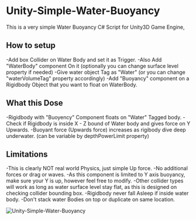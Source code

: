 # Unity-Simple-Water-Buoyancy
This is a very simple Water Buoyancy C# Script for Unity3D Game Engine,
## How to setup

   -Add box Collider on Water Body and set it as Trigger.
   -Also Add "WaterBody" component On it (optionally you can change surface level property if needed)
   -Give water object Tag as "Water" (or you can change "waterVolumeTag" property accordingly)
   -Add "Buoyancy" component on a Rigidbody Object that you want to float on WaterBody.



## What this Dose

   -Rigidbody with "Buoyency" Component floats on "Water" Tagged body.
   -Check if Rigidbody is inside X - Z bound of Water body and gives force on Y Upwards.
   -Buoyant force (Upwards force) increases as rigibody dive deep underwater. (can be variable by depthPowerLimit property)



## Limitations

   -This is clearly NOT real world Physics, just simple Up force.
   -No additional forces or drag or waves.
   -As this component is limited to Y axis buoyancy, make sure your Y is up, however feel free to modify.
   -Other collider types will work as long as water surface level stay flat, as this is designed on checking collider bounding box.
   -Rigidbody never fall Asleep if inside water body.
   -Don't stack water Bodies on top or duplicate on same location.

![Unity-Simple-Water-Buoyancy](https://i.imgur.com/6N57ycL.gif)
